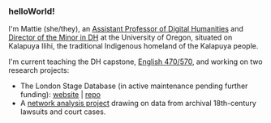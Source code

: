 ### helloWorld! 

I'm Mattie (she/they), an [Assistant Professor of Digital Humanities](https://cas.uoregon.edu/directory/english/all/mburkert) and [Director of the Minor in DH](https://dh.uoregon.edu) at the University of Oregon, situated on Kalapuya Ilihi, the traditional Indigenous homeland of the Kalapuya people. 

I'm current teaching the DH capstone, [English 470/570](https://eng470-s23.github.io/demo-site/), and working on two research projects: 

- The London Stage Database (in active maintenance pending further funding): [website](https://londonstagedatabase.uoregon.edu) | [repo](https://github.com/LondonStageDB)
- A [network analysis project](https://github.com/mattieburkert/theater-sharers) drawing on data from archival 18th-century lawsuits and court cases.
